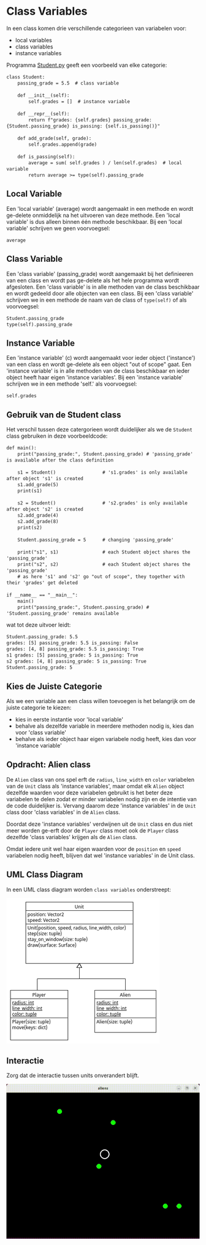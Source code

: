 # Class Variables

In een class komen drie verschillende categorieen van variabelen voor:

- local variables
- class variables
- instance variables

Programma [Student.py](Student.py) geeft een voorbeeld van elke categorie:

    class Student:
        passing_grade = 5.5  # class variable
    
        def __init__(self):
            self.grades = []  # instance variable
    
        def __repr__(self):
            return f"grades: {self.grades} passing_grade: {Student.passing_grade} is_passing: {self.is_passing()}"
            
        def add_grade(self, grade):
            self.grades.append(grade)
            
        def is_passing(self):
            average = sum( self.grades ) / len(self.grades)  # local variable
            return average >= type(self).passing_grade

## Local Variable

Een 'local variable' (average) wordt aangemaakt in een methode en wordt
ge-delete onmiddelijk na het uitvoeren van deze methode. Een 'local
variable' is dus alleen binnen één methode beschikbaar. Bij een
'local variable' schrijven we geen voorvoegsel:

    average

## Class Variable

Een 'class variable' (passing_grade) wordt aangemaakt bij het
definieeren van een class en wordt pas ge-delete als het hele
programma wordt afgesloten. Een 'class variable' is in alle methoden
van de class beschikbaar en wordt gedeeld door alle objecten van een
class. Bij een 'class variable' schrijven we in een methode de naam
van de class of `type(self)` of als voorvoegsel:

    Student.passing_grade
    type(self).passing_grade

## Instance Variable

Een 'instance variable' (c) wordt aangemaakt voor ieder object
('instance') van een class en wordt ge-delete als een object "out of
scope" gaat. Een 'instance variable' is in alle methoden van de class
beschikbaar en ieder object heeft haar eigen 'instance variables'. Bij
een 'instance variable' schrijven we in een methode 'self.' als
voorvoegsel:

    self.grades

## Gebruik van de Student class

Het verschil tussen deze catergorieen wordt duidelijker als
we de `Student` class gebruiken in deze voorbeeldcode:

    def main():
        print("passing_grade:", Student.passing_grade) # 'passing_grade' is available after the class definition
    
        s1 = Student()                 # 's1.grades' is only available after object 's1' is created 
        s1.add_grade(5)
        print(s1)
    
        s2 = Student()                 # 's2.grades' is only available after object 's2' is created 
        s2.add_grade(4)
        s2.add_grade(8)
        print(s2)
    
        Student.passing_grade = 5      # changing 'passing_grade'
        
        print("s1", s1)                # each Student object shares the 'passing_grade'
        print("s2", s2)                # each Student object shares the 'passing_grade'
        # as here 's1' and 's2' go "out of scope", they together with their 'grades' get deleted

    if __name__ == "__main__":
        main()
        print("passing_grade:", Student.passing_grade) # 'Student.passing_grade' remains available

wat tot deze uitvoer leidt:

    Student.passing_grade: 5.5
    grades: [5] passing_grade: 5.5 is_passing: False
    grades: [4, 8] passing_grade: 5.5 is_passing: True
    s1 grades: [5] passing_grade: 5 is_passing: True
    s2 grades: [4, 8] passing_grade: 5 is_passing: True
    Student.passing_grade: 5

## Kies de Juiste Categorie

Als we een variable aan een class willen toevoegen is het belangrijk
om de juiste categorie te kiezen:

- kies in eerste instantie voor 'local variable'
- behalve als dezelfde variable in meerdere methoden nodig is, kies dan voor 'class variable'
- behalve als ieder object haar eigen variabele nodig heeft, kies dan voor 'instance variable'

## Opdracht: Alien class

De `Alien` class van ons spel erft de `radius`, `line_width` en
`color` variabelen van de `Unit` class als 'instance variables', maar
omdat elk `Alien` object dezelfde waarden voor deze variabelen
gebruikt is het beter deze variabelen te delen zodat er minder variabelen
nodig zijn en de intentie van de code duidelijker is. Vervang daarom
deze 'instance variables' in de `Unit` class door 'class variables' in
de `Alien` class.

Doordat deze 'instance variables' verdwijnen uit de `Unit` class en
dus niet meer worden ge-erft door de `Player` class moet ook de
`Player` class dezelfde 'class variables' krijgen als de `Alien`
class.

Omdat iedere unit wel haar eigen waarden voor de `position` en
`speed` variabelen nodig heeft, blijven dat wel 'instance variables'
in de Unit class.

## UML Class Diagram

In een UML class diagram worden `class variables` onderstreept:

![class_variables.uxf](class_variables.png)

## Interactie

Zorg dat de interactie tussen units onverandert blijft.

![interaction.gif](../pygame06_interaction/interaction.gif)
